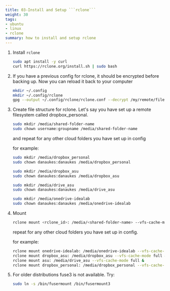 ```yaml
---
title: 03-Install and Setup ```rclone```
weight: 30
tags:
- ubuntu
- linux
- rclone
summary: how to install and setup rclone
---
```


1. Install ```rclone```

    ```bash
    sudo apt install -y curl
    curl https://rclone.org/install.sh | sudo bash
    ```

1. If you have a previous config for rclone, it should be encrypted before backing up.  Now you can reload it back to your computer

    ```bash
    mkdir ~/.config
    mkdir ~/.config/rclone
    gpg --output ~/.config/rclone/rclone.conf --decrypt /my/remote/filesystem/backup_settings/rclone.conf.pgp
    ```

1. Create file structure for rclone.  Let's say you have set up a remote filesystem called dropbox_personal.  

    ```bash
    sudo mkdir /media/shared-folder-name
    sudo chown username:groupname /media/shared-folder-name
    ```

    and repeat for any other cloud folders you have set up in config

    for example:

    ```bash
    sudo mkdir /media/dropbox_personal
    sudo chown danaukes:danaukes /media/dropbox_personal
    
    sudo mkdir /media/dropbox_asu
    sudo chown danaukes:danaukes /media/dropbox_asu
    
    sudo mkdir /media/drive_asu
    sudo chown danaukes:danaukes /media/drive_asu
    
    sudo mkdir /media/onedrive-idealab
    sudo chown danaukes:danaukes /media/onedrive-idealab
    ```

1. Mount

    ```bash
    rclone mount <rclone_id>: /media/<shared-folder-name> --vfs-cache-mode full &
    ```

    repeat for any other cloud folders you have set up in config.

    for example:

    ```bash
    rclone mount onedrive-idealab: /media/onedrive-idealab --vfs-cache-mode full &
    rclone mount dropbox_asu: /media/dropbox_asu --vfs-cache-mode full &
    rclone mount asu: /media/drive_asu --vfs-cache-mode full &
    rclone mount dropbox_personal: /media/dropbox_personal --vfs-cache-mode full &
    ```

1. For older distributions fuse3 is not available.  Try:

    ```bash
    sudo ln -s /bin/fusermount /bin/fusermount3
    ```